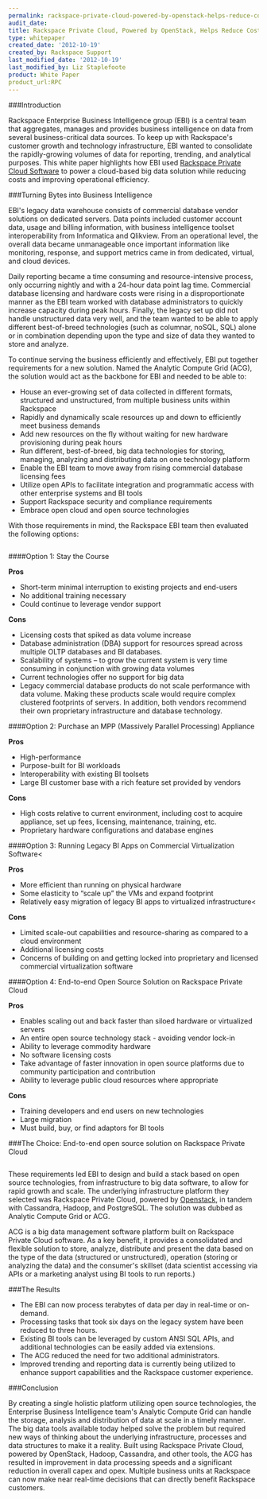 ```yaml
---
permalink: rackspace-private-cloud-powered-by-openstack-helps-reduce-costs-and-improve-operational-efficiency/
audit_date:
title: Rackspace Private Cloud, Powered by OpenStack, Helps Reduce Costs and Improve Operational Efficiency
type: whitepaper
created_date: '2012-10-19'
created_by: Rackspace Support
last_modified_date: '2012-10-19'
last_modified_by: Liz Staplefoote
product: White Paper
product_url:RPC
---
```


###Introduction

Rackspace Enterprise Business Intelligence group (EBI) is a central team that
aggregates, manages and provides business intelligence on data from several
business-critical data sources. To keep up with Rackspace's customer growth and
technology infrastructure, EBI wanted to consolidate the rapidly-growing
volumes of data for reporting, trending, and analytical purposes. This white
paper highlights how EBI used
[Rackspace Private Cloud Software](http://www.rackspace.com/cloud/private/) to
power a cloud-based big data solution while reducing costs and improving
operational efficiency.

###Turning Bytes into Business Intelligence

EBI's legacy data warehouse consists of commercial database vendor solutions on
dedicated servers. Data points included customer account data, usage and
billing information, with business intelligence toolset interoperability from
Informatica and Qlikview. From an operational level, the overall data became
unmanageable once important information like monitoring, response, and support
metrics came in from dedicated, virtual, and cloud devices.

Daily reporting became a time consuming and resource-intensive process, only
occurring nightly and with a 24-hour data point lag time. Commercial database
licensing and hardware costs were rising in a disproportionate manner as the
EBI team worked with database administrators to quickly increase capacity
during peak hours. Finally, the legacy set up did not handle unstructured data
very well, and the team wanted to be able to apply different best-of-breed
technologies (such as columnar, noSQL, SQL) alone or in combination depending
upon the type and size of data they wanted to store and analyze.

To continue serving the business efficiently and effectively, EBI put together
requirements for a new solution. Named the Analytic Compute Grid (ACG), the
solution would act as the backbone for EBI and needed to be able to:

- House an ever-growing set of data collected in different formats, structured and unstructured, from multiple business units within Rackspace
- Rapidly and dynamically scale resources up and down to efficiently meet business demands
- Add new resources on the fly without waiting for new hardware provisioning during peak hours
- Run different, best-of-breed, big data technologies for storing, managing, analyzing and distributing data on one technology platform
- Enable the EBI team to move away from rising commercial database licensing fees
- Utilize open APIs to facilitate integration and programmatic access with other enterprise systems and BI tools
- Support Rackspace security and compliance requirements
- Embrace open cloud and open source technologies


With those requirements in mind, the Rackspace EBI team then evaluated the
following options:

<img src="https://8026b2e3760e2433679c-fffceaebb8c6ee053c935e8915a3fbe7.ssl.cf2.rackcdn.com/ACG_1.png" alt="" />

####Option 1: Stay the Course

**Pros**

- Short-term minimal interruption to existing projects and end-users
- No additional training necessary
- Could continue to leverage vendor support

**Cons**

- Licensing costs that spiked as data volume increase
- Database administration (DBA) support for resources spread across multiple OLTP databases and BI databases.
- Scalability of systems &ndash; to grow the current system is very time consuming in conjunction with growing data volumes
- Current technologies offer no support for big data
- Legacy commercial database products do not scale performance with data volume. Making these products scale would require complex clustered footprints of servers. In addition, both vendors recommend their own proprietary infrastructure and database technology.

####Option 2: Purchase an MPP (Massively Parallel Processing) Appliance

**Pros**

- High-performance
- Purpose-built for BI workloads
- Interoperability with existing BI toolsets
- Large BI customer base with a rich feature set provided by vendors

**Cons**

- High costs relative to current environment, including cost to acquire appliance, set up fees, licensing, maintenance, training, etc.
- Proprietary hardware configurations and database engines

####Option 3: Running Legacy BI Apps on Commercial Virtualization Software<

**Pros**

- More efficient than running on physical hardware
- Some elasticity to &ldquo;scale up&rdquo; the VMs and expand footprint
- Relatively easy migration of legacy BI apps to virtualized infrastructure<

**Cons**

- Limited scale-out capabilities and resource-sharing as compared to a cloud environment
- Additional licensing costs
- Concerns of building on and getting locked into proprietary and licensed commercial virtualization software

####Option 4: End-to-end Open Source Solution on Rackspace Private Cloud

**Pros**

- Enables scaling out and back faster than siloed hardware or virtualized servers
- An entire open source technology stack - avoiding vendor lock-in
- Ability to leverage commodity hardware
- No software licensing costs
- Take advantage of faster innovation in open source platforms due to community participation and contribution
- Ability to leverage public cloud resources where appropriate

**Cons**

- Training developers and end users on new technologies
- Large migration
- Must build, buy, or find adaptors for BI tools

###The Choice: End-to-end open source solution on Rackspace Private Cloud

<img src="https://8026b2e3760e2433679c-fffceaebb8c6ee053c935e8915a3fbe7.ssl.cf2.rackcdn.com/ACG_2.png" alt="" />

These requirements led EBI to design and build a stack based on open source
technologies, from infrastructure to big data software, to allow for rapid
growth and scale. The underlying infrastructure platform they selected was
Rackspace Private Cloud, powered by [Openstack](http://www.openstack.org/), in
tandem with Cassandra, Hadoop, and PostgreSQL. The solution was dubbed as
Analytic Compute Grid or ACG.

ACG is a big data management software platform built on Rackspace Private Cloud
software. As a key benefit, it provides a consolidated and flexible solution to
store, analyze, distribute and present the data based on the type of the data
(structured or unstructured), operation (storing or analyzing the data) and the
consumer's skillset (data scientist accessing via APIs or a marketing analyst
using BI tools to run reports.)

###The Results

- The EBI can now process terabytes of data per day in real-time or on-demand.
- Processing tasks that took six days on the legacy system have been reduced to three hours.
- Existing BI tools can be leveraged by custom ANSI SQL APIs, and additional technologies can be easily added via extensions.
- The ACG reduced the need for two additional administrators.
- Improved trending and reporting data is currently being utilized to enhance support capabilities and the Rackspace customer experience.

###Conclusion

By creating a single holistic platform utilizing open source technologies, the
Enterprise Business Intelligence team's Analytic Compute Grid can handle
the storage, analysis and distribution of data at scale in a timely manner. The
big data tools available today helped solve the problem but required new ways of
thinking about the underlying infrastructure, processes and data structures to
make it a reality. Built using Rackspace Private Cloud, powered by OpenStack,
Hadoop, Cassandra, and other tools, the ACG has resulted in improvement in data
processing speeds and a significant reduction in overall capex and opex.
Multiple business units at Rackspace can now make near real-time decisions that
can directly benefit Rackspace customers.
